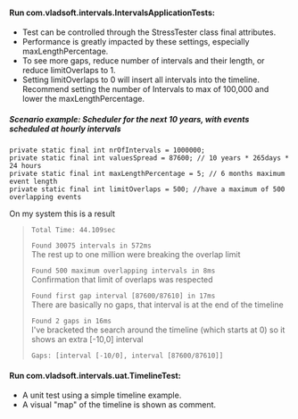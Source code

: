 
#### Run com.vladsoft.intervals.IntervalsApplicationTests:
- Test can be controlled through the StressTester class final attributes.
- Performance is greatly impacted by these settings, especially maxLengthPercentage.
- To see more gaps, reduce number of intervals and their length, or reduce limitOverlaps to 1.
- Setting limitOverlaps to 0 will insert all intervals into the timeline. Recommend setting the number of Intervals to max of 100,000 and lower the maxLengthPercentage.

##### Scenario example: Scheduler for the next 10 years, with events scheduled at hourly intervals

	private static final int nrOfIntervals = 1000000;
	private static final int valuesSpread = 87600; // 10 years * 265days * 24 hours
	private static final int maxLengthPercentage = 5; // 6 months maximum event length
	private static final int limitOverlaps = 500; //have a maximum of 500 overlapping events

On my system this is a result
>`Total Time: 44.109sec`
>
>`Found 30075 intervals in 572ms` 
><br>The rest up to one million were breaking the overlap limit
>
>`Found 500 maximum overlapping intervals in 8ms`
><br>Confirmation that limit of overlaps was respected
>
>`Found first gap interval [87600/87610] in 17ms`
><br>There are basically no gaps, that interval is at the end of the timeline
>
>`Found 2 gaps in 16ms`
><br>I've bracketed the search around the timeline (which starts at 0) so it shows an extra [-10,0] interval
>
>`Gaps: [interval [-10/0], interval [87600/87610]]`

#### Run com.vladsoft.intervals.uat.TimelineTest:
- A unit test using a simple timeline example.
- A visual "map" of the timeline is shown as comment.
 

